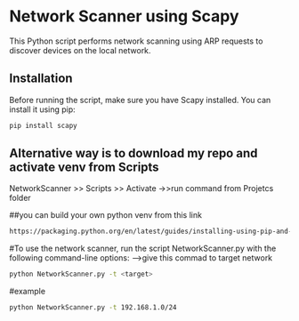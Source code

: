 # Network Scanner using Scapy

This Python script performs network scanning using ARP requests to discover devices on the local network.

## Installation

Before running the script, make sure you have Scapy installed. You can install it using pip:

```bash
pip install scapy
```

## Alternative way is to download my repo and activate venv from Scripts

NetworkScanner >> Scripts >> Activate 
->>run command from Projetcs folder

##you can build your own python venv from this link 
```bash
https://packaging.python.org/en/latest/guides/installing-using-pip-and-virtual-environments/
```

#To use the network scanner, run the script NetworkScanner.py with the following command-line options:
 -->give this commad to target network

```bash
python NetworkScanner.py -t <target>
```

#example
```bash
python NetworkScanner.py -t 192.168.1.0/24
```
